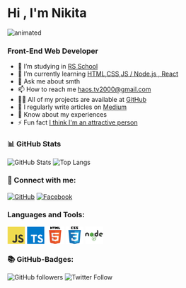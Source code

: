 # Hi , I'm Nikita
![animated](https://media4.giphy.com/media/v1.Y2lkPTc5MGI3NjExcHdrcDVwajNxYTFyNWZ6aXdrcW94Z3B4Mmx1NmNld25lZm9xbjRkeiZlcD12MV9pbnRlcm5hbF9naWZfYnlfaWQmY3Q9Zw/ypg1zWzMxl17y/giphy.gif)
### Front-End Web Developer

- 🔭 I’m studying in  [RS School](https://app.rs.school)
- 🌱 I’m currently learning [HTML,CSS,JS / Node.js , React]()
- 💬 Ask me about smth
- 📫 How to reach me [haos.tv2000@gmail.com]()
- 👨‍💻 All of my projects are available at [GitHub](https://github.com/haostv2000)
- 📝 I regularly write articles on [Medium](https://medium.com)
- 📄 Know about my experiences 
- ⚡ Fun fact [I think I'm an attractive person]()

### 📊 GitHub Stats

![GitHub Stats](https://github-readme-stats.vercel.app/api?username=haostv2000&show_icons=true&theme=radical)
![Top Langs](https://github-readme-stats.vercel.app/api/top-langs/?username=haostv2000&layout=compact&theme=radical)

### 📲 Connect with me:
<p align="left">
<a href="https://github.com/haostv2000" target="blank"><img align="center" src="https://cdn4.iconfinder.com/data/icons/iconsimple-logotypes/512/github-512.png" alt="GitHub" height="30" width="40"/></a>
<a href="https://www.facebook.com/nikita.borovikov.146" target="blank"><img align="center" src="https://upload.wikimedia.org/wikipedia/commons/thumb/b/b8/2021_Facebook_icon.svg/2048px-2021_Facebook_icon.svg.png" alt="Facebook" height="30" width="40"/></a>
</p>

### Languages and Tools:
<p align="left">
<a href="https://en.wikipedia.org/wiki/JavaScript" target="blank"><img align="center" src="https://raw.githubusercontent.com/devicons/devicon/master/icons/javascript/javascript-original.svg" alt="javascript" height="40" width="40"/></a>
<a href="https://en.wikipedia.org/wiki/TypeScript" target="blank"><img align="center" src="https://raw.githubusercontent.com/devicons/devicon/master/icons/typescript/typescript-original.svg" alt="typescript" height="40" width="40"/></a>
<a href="https://en.wikipedia.org/wiki/HTML" target="blank"><img align="center" src="https://raw.githubusercontent.com/devicons/devicon/master/icons/html5/html5-original-wordmark.svg" alt="html5" height="40" width="40"/></a>
<a href="https://en.wikipedia.org/wiki/CSS" target="blank"><img align="center" src="https://raw.githubusercontent.com/devicons/devicon/master/icons/css3/css3-original-wordmark.svg" alt="css3" height="40" width="40"/></a>
<a href="https://en.wikipedia.org/wiki/Node.js" target="blank"><img align="center" src="https://raw.githubusercontent.com/devicons/devicon/master/icons/nodejs/nodejs-original-wordmark.svg" alt="nodejs" height="40" width="40"/></a>
</p>

### 📚 GitHub-Badges:
![GitHub followers](https://img.shields.io/github/followers/haostv2000?label=Followers&style=social)
![Twitter Follow](https://img.shields.io/twitter/follow/yourusername?style=social)


